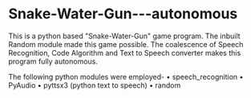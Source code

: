 # Snake-Water-Gun---autonomous

This is a python based "Snake-Water-Gun" game program. The inbuilt Random module made this game possible. The coalescence of Speech Recognition, Code Algorithm and Text to Speech converter makes this program fully autonomous.

The following python modules were employed-
• speech_recognition 
• PyAudio
• pyttsx3 (python text to speech)
• random
